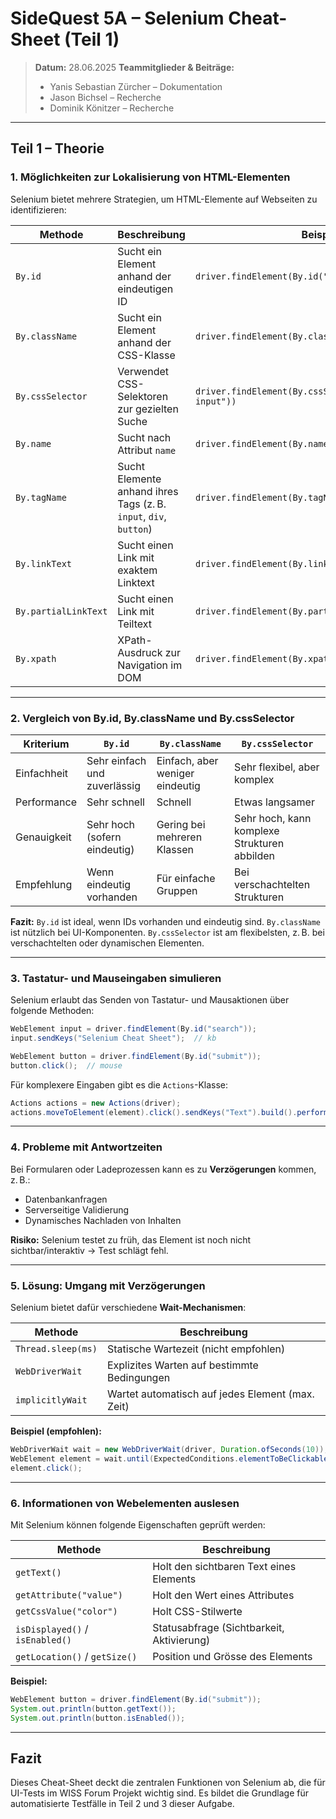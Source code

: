 # SideQuest 5A – Selenium Cheat-Sheet (Teil 1)

> **Datum:** 28.06.2025
> **Teammitglieder & Beiträge:**
>
> * Yanis Sebastian Zürcher – Dokumentation
> * Jason Bichsel – Recherche
> * Dominik Könitzer – Recherche

---

## Teil 1 – Theorie

### 1. Möglichkeiten zur Lokalisierung von HTML-Elementen

Selenium bietet mehrere Strategien, um HTML-Elemente auf Webseiten zu identifizieren:

| Methode              | Beschreibung                                                      | Beispiel                                                    |
| -------------------- | ----------------------------------------------------------------- | ----------------------------------------------------------- |
| `By.id`              | Sucht ein Element anhand der eindeutigen ID                       | `driver.findElement(By.id("username"))`                     |
| `By.className`       | Sucht ein Element anhand der CSS-Klasse                           | `driver.findElement(By.className("btn"))`                   |
| `By.cssSelector`     | Verwendet CSS-Selektoren zur gezielten Suche                      | `driver.findElement(By.cssSelector("#login-form > input"))` |
| `By.name`            | Sucht nach Attribut `name`                                        | `driver.findElement(By.name("email"))`                      |
| `By.tagName`         | Sucht Elemente anhand ihres Tags (z. B. `input`, `div`, `button`) | `driver.findElement(By.tagName("button"))`                  |
| `By.linkText`        | Sucht einen Link mit exaktem Linktext                             | `driver.findElement(By.linkText("Logout"))`                 |
| `By.partialLinkText` | Sucht einen Link mit Teiltext                                     | `driver.findElement(By.partialLinkText("Log"))`             |
| `By.xpath`           | XPath-Ausdruck zur Navigation im DOM                              | `driver.findElement(By.xpath("//div[@id='main']"))`         |

---

### 2. Vergleich von By.id, By.className und By.cssSelector

| Kriterium   | `By.id`                      | `By.className`                  | `By.cssSelector`                             |
| ----------- | ---------------------------- | ------------------------------- | -------------------------------------------- |
| Einfachheit | Sehr einfach und zuverlässig | Einfach, aber weniger eindeutig | Sehr flexibel, aber komplex                  |
| Performance | Sehr schnell                 | Schnell                         | Etwas langsamer                              |
| Genauigkeit | Sehr hoch (sofern eindeutig) | Gering bei mehreren Klassen     | Sehr hoch, kann komplexe Strukturen abbilden |
| Empfehlung  | Wenn eindeutig vorhanden     | Für einfache Gruppen            | Bei verschachtelten Strukturen               |

**Fazit:** `By.id` ist ideal, wenn IDs vorhanden und eindeutig sind. `By.className` ist nützlich bei UI-Komponenten. `By.cssSelector` ist am flexibelsten, z. B. bei verschachtelten oder dynamischen Elementen.

---

### 3. Tastatur- und Mauseingaben simulieren

Selenium erlaubt das Senden von Tastatur- und Mausaktionen über folgende Methoden:

```java
WebElement input = driver.findElement(By.id("search"));
input.sendKeys("Selenium Cheat Sheet");  // kb

WebElement button = driver.findElement(By.id("submit"));
button.click();  // mouse
```

Für komplexere Eingaben gibt es die `Actions`-Klasse:

```java
Actions actions = new Actions(driver);
actions.moveToElement(element).click().sendKeys("Text").build().perform();
```

---

### 4. Probleme mit Antwortzeiten

Bei Formularen oder Ladeprozessen kann es zu **Verzögerungen** kommen, z. B.:

* Datenbankanfragen
* Serverseitige Validierung
* Dynamisches Nachladen von Inhalten

**Risiko:** Selenium testet zu früh, das Element ist noch nicht sichtbar/interaktiv → Test schlägt fehl.

---

### 5. Lösung: Umgang mit Verzögerungen

Selenium bietet dafür verschiedene **Wait-Mechanismen**:

| Methode            | Beschreibung                                     |
| ------------------ | ------------------------------------------------ |
| `Thread.sleep(ms)` | Statische Wartezeit (nicht empfohlen)            |
| `WebDriverWait`    | Explizites Warten auf bestimmte Bedingungen      |
| `implicitlyWait`   | Wartet automatisch auf jedes Element (max. Zeit) |

**Beispiel (empfohlen):**

```java
WebDriverWait wait = new WebDriverWait(driver, Duration.ofSeconds(10));
WebElement element = wait.until(ExpectedConditions.elementToBeClickable(By.id("submit")));
element.click();
```

---

### 6. Informationen von Webelementen auslesen

Mit Selenium können folgende Eigenschaften geprüft werden:

| Methode                         | Beschreibung                              |
| ------------------------------- | ----------------------------------------- |
| `getText()`                     | Holt den sichtbaren Text eines Elements   |
| `getAttribute("value")`         | Holt den Wert eines Attributes            |
| `getCssValue("color")`          | Holt CSS-Stilwerte                        |
| `isDisplayed()` / `isEnabled()` | Statusabfrage (Sichtbarkeit, Aktivierung) |
| `getLocation()` / `getSize()`   | Position und Grösse des Elements          |

**Beispiel:**

```java
WebElement button = driver.findElement(By.id("submit"));
System.out.println(button.getText());
System.out.println(button.isEnabled());
```

---

## Fazit

Dieses Cheat-Sheet deckt die zentralen Funktionen von Selenium ab, die für UI-Tests im WISS Forum Projekt wichtig sind. Es bildet die Grundlage für automatisierte Testfälle in Teil 2 und 3 dieser Aufgabe.
